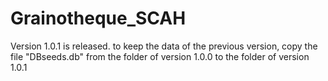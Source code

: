 # Grainotheque_SCAH

Version 1.0.1 is released.
to keep the data of the previous version, copy the file "DBseeds.db" from the folder of version 1.0.0 to the folder of version 1.0.1


